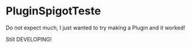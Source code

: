 # PluginSpigotTeste
Do not expect much, I just wanted to try making a Plugin and it worked!

Still DEVELOPING!
